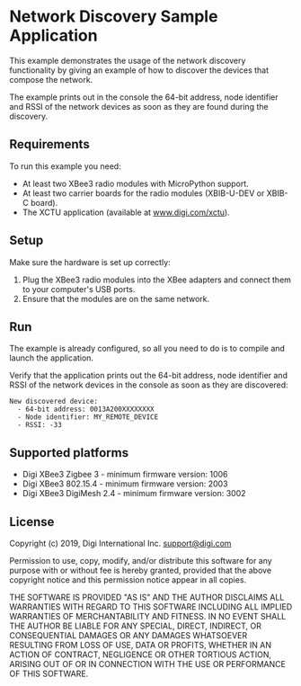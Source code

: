Network Discovery Sample Application
====================================

This example demonstrates the usage of the network discovery functionality by
giving an example of how to discover the devices that compose the network.

The example prints out in the console the 64-bit address, node identifier and
RSSI of the network devices as soon as they are found during the discovery.

Requirements
------------

To run this example you need:

* At least two XBee3 radio modules with MicroPython support.
* At least two carrier boards for the radio modules (XBIB-U-DEV or XBIB-C board).
* The XCTU application (available at www.digi.com/xctu).

Setup
-----

Make sure the hardware is set up correctly:

1. Plug the XBee3 radio modules into the XBee adapters and connect them to your
   computer's USB ports.
2. Ensure that the modules are on the same network.

Run
---

The example is already configured, so all you need to do is to compile and
launch the application.

Verify that the application prints out the 64-bit address, node identifier and
RSSI of the network devices in the console as soon as they are discovered:

    New discovered device:
      - 64-bit address: 0013A200XXXXXXXX
      - Node identifier: MY_REMOTE_DEVICE
      - RSSI: -33

Supported platforms
-------------------

* Digi XBee3 Zigbee 3 - minimum firmware version: 1006
* Digi XBee3 802.15.4 - minimum firmware version: 2003
* Digi XBee3 DigiMesh 2.4 - minimum firmware version: 3002

License
-------

Copyright (c) 2019, Digi International Inc. <support@digi.com>

Permission to use, copy, modify, and/or distribute this software for any
purpose with or without fee is hereby granted, provided that the above
copyright notice and this permission notice appear in all copies.

THE SOFTWARE IS PROVIDED "AS IS" AND THE AUTHOR DISCLAIMS ALL WARRANTIES
WITH REGARD TO THIS SOFTWARE INCLUDING ALL IMPLIED WARRANTIES OF
MERCHANTABILITY AND FITNESS. IN NO EVENT SHALL THE AUTHOR BE LIABLE FOR
ANY SPECIAL, DIRECT, INDIRECT, OR CONSEQUENTIAL DAMAGES OR ANY DAMAGES
WHATSOEVER RESULTING FROM LOSS OF USE, DATA OR PROFITS, WHETHER IN AN
ACTION OF CONTRACT, NEGLIGENCE OR OTHER TORTIOUS ACTION, ARISING OUT OF
OR IN CONNECTION WITH THE USE OR PERFORMANCE OF THIS SOFTWARE.